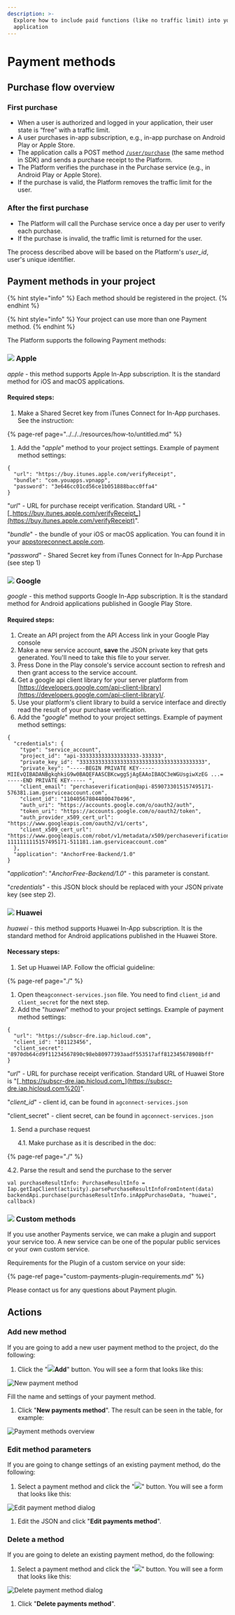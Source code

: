 ```yaml
---
description: >-
  Explore how to include paid functions (like no traffic limit) into your
  application
---
```


# Payment methods

## Purchase flow overview

### First purchase

* When a user is authorized and logged in your application, their user state is “free” with a traffic limit.
* A user purchases in-app subscription, e.g., in-app purchase on Android Play or Apple Store.
* The application calls a POST method [`/user/purchase`](https://backend.northghost.com/doc/user/index.html#!/user-controller/sendPurchase) \(the same method in SDK\) and sends a purchase receipt to the Platform.
* The Platform verifies the purchase in the Purchase service \(e.g., in Android Play or Apple Store\).
* If the purchase is valid, the Platform removes the traffic limit for the user.

### After the first purchase

* The Platform will call the Purchase service once a day per user to verify each purchase. 
* If the purchase is invalid, the traffic limit is returned for the user.

The process described above will be based on the Platform's _user\_id_, user's unique identifier.

## Payment methods in your project

{% hint style="info" %}
Each method should be registered in the project.
{% endhint %}

{% hint style="info" %}
Your project can use more than one Payment method.
{% endhint %}

The Platform supports the following Payment methods:

### ![](../../../.gitbook/assets/apple_icon.png) Apple

_apple_ - this method supports Apple In-App subscription. It is the standard method for iOS and macOS applications.

#### Required steps:

1. Make a Shared Secret key from iTunes Connect for In-App purchases. See the instruction:

{% page-ref page="../../../resources/how-to/untitled.md" %}

1. Add the "_apple_" method to your project settings. Example of payment method settings:

```text
{
  "url": "https://buy.itunes.apple.com/verifyReceipt",
  "bundle": "com.youapps.vpnapp",
  "password": "3e646cc01cd56ce1b051888bacc0ffa4"
}
```

"_url_" - URL for purchase receipt verification. Standard URL - "[_https://buy.itunes.apple.com/verifyReceipt_](https://buy.itunes.apple.com/verifyReceipt)".

"_bundle_" - the bundle of your iOS or macOS application. You can found it in your [appstoreconnect.apple.com](https://appstoreconnect.apple.com).

"_password_" - Shared Secret key from iTunes Connect for In-App Purchase \(see step 1\)

### ![](../../../.gitbook/assets/google_icon.svg) Google

_google_ - this method supports Google In-App subscription. It is the standard method for Android applications published in Google Play Store.

#### Required steps:

1. Create an API project from the API Access link in your Google Play console
2. Make a new service account, **save** the JSON private key that gets generated. You'll need to take this file to your server.
3. Press Done in the Play console's service account section to refresh and then grant access to the service account.
4. Get a google api client library for your server platform from [https://developers.google.com/api-client-library](https://developers.google.com/api-client-library)/.
5. Use your platform's client library to build a service interface and directly read the result of your purchase verification. 
6. Add the "_google_" method to your project settings. Example of payment method settings:

```text
{
  "credentials": {
    "type": "service_account",
    "project_id": "api-3333333333333333333-333333",
    "private_key_id": "3333333333333333333333333333333333333333",
    "private_key": "-----BEGIN PRIVATE KEY----- MIIEvQIBADANBgkqhkiG9w0BAQEFAASCBKcwggSjAgEAAoIBAQC3eWGUsgiwXzEG ...= -----END PRIVATE KEY----- ",
    "client_email": "perchaseverification@api-8590733015157495171-576381.iam.gserviceaccount.com",
    "client_id": "110405678044800470496",
    "auth_uri": "https://accounts.google.com/o/oauth2/auth",
    "token_uri": "https://accounts.google.com/o/oauth2/token",
    "auth_provider_x509_cert_url": "https://www.googleapis.com/oauth2/v1/certs",
    "client_x509_cert_url": "https://www.googleapis.com/robot/v1/metadata/x509/perchaseverification%40api-1111111115157495171-511181.iam.gserviceaccount.com"
  },
  "application": "AnchorFree-Backend/1.0"
}
```

"_application_": "_AnchorFree-Backend/1.0_" - this parameter is constant.

"_credentials_" - this JSON block should be replaced with your JSON private key \(see step 2\).

### ![](../../../.gitbook/assets/huawei_icon.jpeg) Huawei

_huawei_ - this method supports Huawei In-App subscription. It is the standard method for Android applications published in the Huawei Store.

#### Necessary steps:

1. Set up Huawei IAP. Follow the official guideline: 

{% page-ref page="./" %}

1. Open the`agconnect-services.json` file. You need to find `client_id` and `client_secret` for the next step.
2. Add the "_huawei_" method to your project settings. Example of payment method settings:

```text
{
  "url": "https://subscr-dre.iap.hicloud.com",
  "client_id": "101123456",
  "client_secret": "8970db64cd9f11234567890c98eb80977393aadf553517aff812345678908bff"
}
```

"_url_" - URL for purchase receipt verification. Standard URL of Huawei Store is "[_https://subscr-dre.iap.hicloud.com_](https://subscr-dre.iap.hicloud.com%20)".

"_client\_id_" - client id, can be found in `agconnect-services.json`

"client\_secret" - client secret, can be found in `agconnect-services.json`

1. Send a purchase request

   4.1. Make purchase as it is described in the doc:

{% page-ref page="./" %}

4.2. Parse the result and send the purchase to the server

```text
val purchaseResultInfo: PurchaseResultInfo = Iap.getIapClient(activity).parsePurchaseResultInfoFromIntent(data)
backendApi.purchase(purchaseResultInfo.inAppPurchaseData, "huawei", callback)
```

### ![](../../../.gitbook/assets/plugin_icon.webp) Custom methods

If you use another Payments service, we can make a plugin and support your service too. A new service can be one of the popular public services or your own custom service.

Requirements for the Plugin of a custom service on your side:

{% page-ref page="custom-payments-plugin-requirements.md" %}

Please contact us for any questions about Payment plugin.

## Actions

### Add new method

If you are going to add a new user payment method to the project, do the following:

1. Click the "![](../../../.gitbook/assets/plus_icon.jpeg)**Add**" button. You will see a form that looks like this:  

![New payment method](../../../.gitbook/assets/new_payment_method.png)

Fill the name and settings of your payment method.

1. Click "**New payments method**". The result can be seen in the table, for example:  

![Payment methods overview](../../../.gitbook/assets/payment_methods.png)

### Edit method parameters

If you are going to change settings of an existing payment method, do the following:

1. Select a payment method and click the "![](../../../.gitbook/assets/edit_icon.png)" button. You will see a form that looks like this:  

![Edit payment method dialog](../../../.gitbook/assets/edit_payment_settings.png)

1. Edit the JSON and click "**Edit payments method**". 

### Delete a method

If you are going to delete an existing payment method, do the following:

1. Select a payment method and click the "![](../../../.gitbook/assets/delete_icon.png)" button. You will see a form that looks like this:  

![Delete payment method dialog](../../../.gitbook/assets/delete_payment_method.png)

1. Click "**Delete payments method**". 

